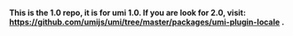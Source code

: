 **This is the 1.0 repo, it is for umi 1.0. If you are look for 2.0, visit: https://github.com/umijs/umi/tree/master/packages/umi-plugin-locale .**
